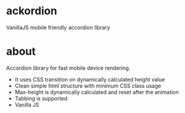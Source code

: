 # ackordion
VanillaJS mobile friendly accordion library

# about
Accordion library for fast mobile device rendering. 

* It uses CSS transition on dynamically calculated height value
* Clean simple html structure with minimum CSS class usage 
* Max-height is dynamically calculated and reset after the animation
* Tabbing is supported
* Vanilla JS
